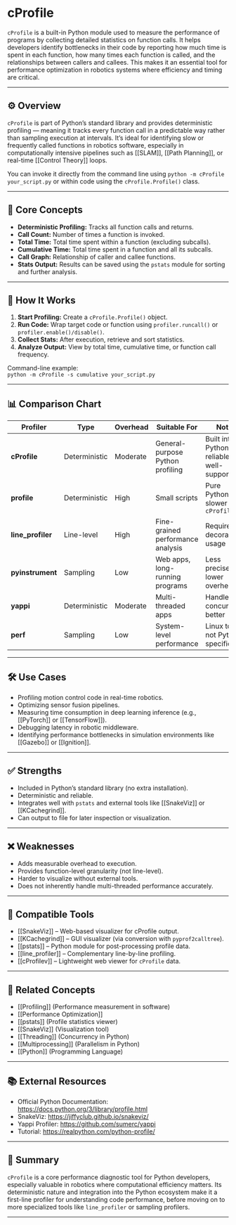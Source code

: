 # cProfile

`cProfile` is a built-in Python module used to measure the performance of programs by collecting detailed statistics on function calls. It helps developers identify bottlenecks in their code by reporting how much time is spent in each function, how many times each function is called, and the relationships between callers and callees. This makes it an essential tool for performance optimization in robotics systems where efficiency and timing are critical.

---

## ⚙️ Overview

`cProfile` is part of Python’s standard library and provides deterministic profiling — meaning it tracks every function call in a predictable way rather than sampling execution at intervals. It’s ideal for identifying slow or frequently called functions in robotics software, especially in computationally intensive pipelines such as [[SLAM]], [[Path Planning]], or real-time [[Control Theory]] loops.

You can invoke it directly from the command line using `python -m cProfile your_script.py` or within code using the `cProfile.Profile()` class.

---

## 🧠 Core Concepts

- **Deterministic Profiling:** Tracks all function calls and returns.
- **Call Count:** Number of times a function is invoked.
- **Total Time:** Total time spent within a function (excluding subcalls).
- **Cumulative Time:** Total time spent in a function and all its subcalls.
- **Call Graph:** Relationship of caller and callee functions.
- **Stats Output:** Results can be saved using the `pstats` module for sorting and further analysis.

---

## 🧩 How It Works

1. **Start Profiling:** Create a `cProfile.Profile()` object.
2. **Run Code:** Wrap target code or function using `profiler.runcall()` or `profiler.enable()/disable()`.
3. **Collect Stats:** After execution, retrieve and sort statistics.
4. **Analyze Output:** View by total time, cumulative time, or function call frequency.

Command-line example:  
`python -m cProfile -s cumulative your_script.py`

---

## 📊 Comparison Chart

| Profiler | Type | Overhead | Suitable For | Notes |
|-----------|------|-----------|---------------|--------|
| **cProfile** | Deterministic | Moderate | General-purpose Python profiling | Built into Python, reliable and well-supported |
| **profile** | Deterministic | High | Small scripts | Pure Python, slower than `cProfile` |
| **line_profiler** | Line-level | High | Fine-grained performance analysis | Requires decorator usage |
| **pyinstrument** | Sampling | Low | Web apps, long-running programs | Less precise, lower overhead |
| **yappi** | Deterministic | Moderate | Multi-threaded apps | Handles concurrency better |
| **perf** | Sampling | Low | System-level performance | Linux tool, not Python-specific |

---

## 🛠️ Use Cases

- Profiling motion control code in real-time robotics.
- Optimizing sensor fusion pipelines.
- Measuring time consumption in deep learning inference (e.g., [[PyTorch]] or [[TensorFlow]]).
- Debugging latency in robotic middleware.
- Identifying performance bottlenecks in simulation environments like [[Gazebo]] or [[Ignition]].

---

## ✅ Strengths

- Included in Python’s standard library (no extra installation).
- Deterministic and reliable.
- Integrates well with `pstats` and external tools like [[SnakeViz]] or [[KCachegrind]].
- Can output to file for later inspection or visualization.

---

## ❌ Weaknesses

- Adds measurable overhead to execution.
- Provides function-level granularity (not line-level).
- Harder to visualize without external tools.
- Does not inherently handle multi-threaded performance accurately.

---

## 🧰 Compatible Tools

- [[SnakeViz]] – Web-based visualizer for cProfile output.
- [[KCachegrind]] – GUI visualizer (via conversion with `pyprof2calltree`).
- [[pstats]] – Python module for post-processing profile data.
- [[line_profiler]] – Complementary line-by-line profiling.
- [[cProfilev]] – Lightweight web viewer for `cProfile` data.

---

## 🔗 Related Concepts

- [[Profiling]] (Performance measurement in software)
- [[Performance Optimization]]
- [[pstats]] (Profile statistics viewer)
- [[SnakeViz]] (Visualization tool)
- [[Threading]] (Concurrency in Python)
- [[Multiprocessing]] (Parallelism in Python)
- [[Python]] (Programming Language)

---

## 📚 External Resources

- Official Python Documentation: https://docs.python.org/3/library/profile.html
- SnakeViz: https://jiffyclub.github.io/snakeviz/
- Yappi Profiler: https://github.com/sumerc/yappi
- Tutorial: https://realpython.com/python-profile/

---

## 🧭 Summary

`cProfile` is a core performance diagnostic tool for Python developers, especially valuable in robotics where computational efficiency matters. Its deterministic nature and integration into the Python ecosystem make it a first-line profiler for understanding code performance, before moving on to more specialized tools like `line_profiler` or sampling profilers.

---
